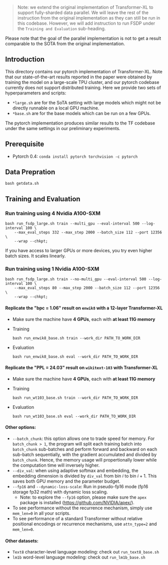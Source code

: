 >Note: we extend the original implementation of Transformer-XL to support fully-sharded data parallel. We will leave the rest of the instruction from the original implementation as they can still be run in this codebase. However, we will add instruction to run FSDP under the `Training and Evaluation` sub-heading.

Please note that the goal of the parallel implementation is not to get a result comparable to the SOTA from the original implementation.

## Introduction

This directory contains our pytorch implementation of Transformer-XL. Note that our state-of-the-art results reported in the paper were obtained by training the model on a large-scale TPU cluster, and our pytorch codebase currently does not support distributed training. Here we provide two sets of hyperparameters and scripts:
- `*large.sh` are for the SoTA setting with large models which might not be directly runnable on a local GPU machine.
- `*base.sh` are for the base models which can be run on a few GPUs.

The pytorch implementation produces similar results to the TF codebase under the same settings in our preliminary experiments.


## Prerequisite

- Pytorch 0.4: `conda install pytorch torchvision -c pytorch`


## Data Prepration

`bash getdata.sh`

## Training and Evaluation

### Run training using 4 Nvidia A100-SXM

```
bash run_fsdp_large.sh train --multi_gpu --eval-interval 500 --log-interval 100 \
    --max_eval_steps 332 --max_step 2000 --batch_size 112 --port 12356 \
    --wrap --chkpt;
```
If you have access to larger GPUs or more devices, you try even higher batch sizes. It scales linearly.

### Run training using 1 Nvidia A100-SXM

```
bash run_fsdp_large.sh train --no-multi_gpu --eval-interval 500 --log-interval 100 \
    --max_eval_steps 80 --max_step 2000 --batch_size 112 --port 12356 \
    --wrap --chkpt;
```

#### Replicate the "bpc = 1.06" result on `enwik8` with a 12-layer Transformer-XL

- Make sure the machine have **4 GPUs**, each with **at least 11G memory**

- Training

  `bash run_enwik8_base.sh train --work_dir PATH_TO_WORK_DIR`

- Evaluation

  `bash run_enwik8_base.sh eval --work_dir PATH_TO_WORK_DIR`



#### Replicate the "PPL = 24.03" result on `wikitext-103` with Transformer-XL

- Make sure the machine have **4 GPUs**, each with **at least 11G memory**

- Training

  `bash run_wt103_base.sh train --work_dir PATH_TO_WORK_DIR`

- Evaluation

  `bash run_wt103_base.sh eval --work_dir PATH_TO_WORK_DIR`



#### Other options:

- `--batch_chunk`: this option allows one to trade speed for memory. For `batch_chunk > 1`, the program will split each training batch into `batch_chunk` sub-batches and perform forward and backward on each sub-batch sequentially, with the gradient accumulated and divided by `batch_chunk`. Hence, the memory usage will propertionally lower while the computation time will inversely higher. 
- `--div_val`: when using adaptive softmax and embedding, the embedding dimension is divided by `div_val` from bin $i$ to bin $i+1$. This saves both GPU memory and the parameter budget.
- `--fp16` and `--dynamic-loss-scale`: Run in pseudo-fp16 mode (fp16 storage fp32 math) with dynamic loss scaling. 
  - Note: to explore the `--fp16` option, please make sure the `apex` package is installed (https://github.com/NVIDIA/apex/).
- To see performance without the recurrence mechanism, simply use `mem_len=0` in all your scripts.
- To see performance of a standard Transformer without relative positional encodings or recurrence mechanisms, use `attn_type=2` and `mem_len=0`.


#### Other datasets:

- `Text8` character-level language modeling: check out `run_text8_base.sh`
- `lm1b` word-level language modeling: check out `run_lm1b_base.sh`
